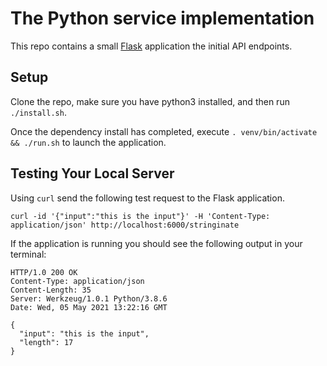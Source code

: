 # The Python service implementation

This repo contains a small [Flask](https://flask.palletsprojects.com/) application  the initial API endpoints.

## Setup

Clone the repo, make sure you have python3 installed, and then run `./install.sh`.

Once the dependency install has completed, execute `. venv/bin/activate && ./run.sh` to launch the application.

## Testing Your Local Server

Using `curl` send the following test request to the Flask application.

```
curl -id '{"input":"this is the input"}' -H 'Content-Type: application/json' http://localhost:6000/stringinate
```

If the application is running you should see the following output in your terminal:

```
HTTP/1.0 200 OK
Content-Type: application/json
Content-Length: 35
Server: Werkzeug/1.0.1 Python/3.8.6
Date: Wed, 05 May 2021 13:22:16 GMT

{
  "input": "this is the input",
  "length": 17
}
```
